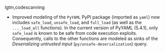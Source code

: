 lgtm,codescanning
* Improved modeling of the `PyYAML` PyPI package (imported as `yaml`) now includes `safe_load`, `unsafe_load`, and `full_load` (as well as the `..._load_all` functions). In the current version of PyYAML (5.4.1), only `safe_load` is known to be safe from code execution exploits. Consequently, calls to the other functions are modeled as sinks of the _Deserializing untrusted input_ (`py/unsafe-deserialization`) query.
